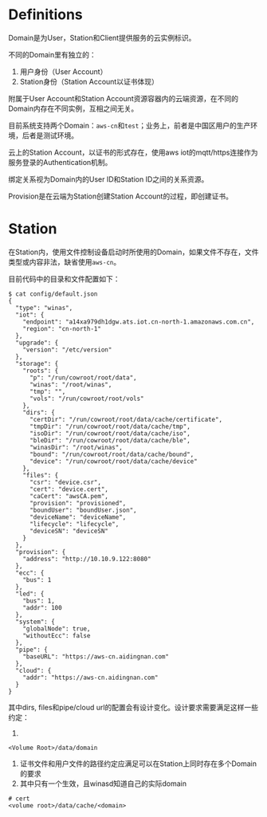 # Definitions

Domain是为User，Station和Client提供服务的云实例标识。

不同的Domain里有独立的：
1. 用户身份（User Account）
2. Station身份（Station Account以证书体现）

附属于User Account和Station Account资源容器内的云端资源，在不同的Domain内存在不同实例，互相之间无关。

目前系统支持两个Domain：`aws-cn`和`test`；业务上，前者是中国区用户的生产环境，后者是测试环境。

云上的Station Account，以证书的形式存在，使用aws iot的mqtt/https连接作为服务登录的Authentication机制。

绑定关系视为Domain内的User ID和Station ID之间的关系资源。

Provision是在云端为Station创建Station Account的过程，即创建证书。

# Station

在Station内，使用文件控制设备启动时所使用的Domain，如果文件不存在，文件类型或内容非法，缺省使用`aws-cn`。

目前代码中的目录和文件配置如下：

```
$ cat config/default.json 
{
  "type": "winas",
  "iot": {
    "endpoint": "a14xa979dh1dgw.ats.iot.cn-north-1.amazonaws.com.cn",
    "region": "cn-north-1"
  },
  "upgrade": {
    "version": "/etc/version"
  },
  "storage": {
    "roots": {
      "p": "/run/cowroot/root/data",
      "winas": "/root/winas",
      "tmp": "",
      "vols": "/run/cowroot/root/vols"
    },
    "dirs": {
      "certDir": "/run/cowroot/root/data/cache/certificate",
      "tmpDir": "/run/cowroot/root/data/cache/tmp",
      "isoDir": "/run/cowroot/root/data/cache/iso",
      "bleDir": "/run/cowroot/root/data/cache/ble",
      "winasDir": "/root/winas",
      "bound": "/run/cowroot/root/data/cache/bound",
      "device": "/run/cowroot/root/data/cache/device"
    },
    "files": {
      "csr": "device.csr",
      "cert": "device.cert",
      "caCert": "awsCA.pem",
      "provision": "provisioned",
      "boundUser": "boundUser.json",
      "deviceName": "deviceName",
      "lifecycle": "lifecycle",
      "deviceSN": "deviceSN"
    }
  },
  "provision": {
    "address": "http://10.10.9.122:8080"
  },
  "ecc": {
    "bus": 1
  },
  "led": {
    "bus": 1,
    "addr": 100
  },
  "system": {
    "globalNode": true,
    "withoutEcc": false
  },
  "pipe": {
    "baseURL": "https://aws-cn.aidingnan.com"
  },
  "cloud": {
    "addr": "https://aws-cn.aidingnan.com"
  }
}
```

其中dirs, files和pipe/cloud url的配置会有设计变化。设计要求需要满足这样一些约定：

1. 

```
<Volume Root>/data/domain
```

1. 证书文件和用户文件的路径约定应满足可以在Station上同时存在多个Domain的要求
2. 其中只有一个生效，且winasd知道自己的实际domain

```
# cert
<volume root>/data/cache/<domain>
```




